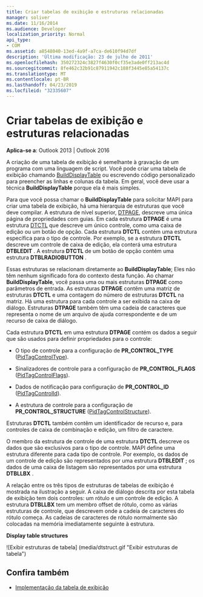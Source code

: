 ```yaml
---
title: Criar tabelas de exibição e estruturas relacionadas
manager: soliver
ms.date: 11/16/2014
ms.audience: Developer
localization_priority: Normal
api_type:
- COM
ms.assetid: a8548040-13ed-4a9f-a7ca-de610f94d7df
description: 'Última modificação: 23 de julho de 2011'
ms.openlocfilehash: 350272324c3827f4630f0cf35e3ade0ff213ac4d
ms.sourcegitcommit: 8fe462c32b91c87911942c188f3445e85a54137c
ms.translationtype: MT
ms.contentlocale: pt-BR
ms.lasthandoff: 04/23/2019
ms.locfileid: "32335607"
---
```

# <a name="creating-display-tables-and-related-structures"></a>Criar tabelas de exibição e estruturas relacionadas
  
**Aplica-se a**: Outlook 2013 | Outlook 2016 
  
A criação de uma tabela de exibição é semelhante à gravação de um programa com uma linguagem de script. Você pode criar uma tabela de exibição chamando [BuildDisplayTable](builddisplaytable.md) ou escrevendo código personalizado para preencher as linhas e colunas da tabela. Em geral, você deve usar a técnica **BuildDisplayTable** porque ela é mais simples. 
  
Para que você possa chamar o **BuildDisplayTable** para solicitar MAPI para criar uma tabela de exibição, há uma hierarquia de estruturas que você deve compilar. A estrutura de nível superior, [DTPAGE](dtpage.md), descreve uma única página de propriedades com guias. Em cada estrutura **DTPAGE** é uma estrutura [DTCTL](dtctl.md) que descreve um único controle, como uma caixa de edição ou um botão de opção. Cada estrutura **DTCTL** contém uma estrutura específica para o tipo de controle. Por exemplo, se a estrutura **DTCTL** descreve um controle de caixa de edição, ela conterá uma estrutura **DTBLEDIT** . A estrutura **DTCTL** de um botão de opção contém uma estrutura **DTBLRADIOBUTTON** . 
  
Essas estruturas se relacionam diretamente ao **BuildDisplayTable**; Eles não têm nenhum significado fora do contexto desta função. Ao chamar **BuildDisplayTable**, você passa uma ou mais estruturas **DTPAGE** como parâmetros de entrada. As estruturas **DTPAGE** contêm uma matriz de estruturas **DTCTL** e uma contagem do número de estruturas **DTCTL** na matriz. Há uma estrutura para cada controle a ser exibida na caixa de diálogo. Estruturas **DTPAGE** também têm uma cadeia de caracteres que representa o nome de um arquivo de ajuda correspondente e de um recurso de caixa de diálogo. 
  
Cada estrutura **DTCTL** em uma estrutura **DTPAGE** contém os dados a seguir que são usados para definir propriedades para o controle: 
  
- O tipo de controle para a configuração de **PR_CONTROL_TYPE** ([PidTagControlType](pidtagcontroltype-canonical-property.md)).
    
- Sinalizadores de controle para a configuração de **PR_CONTROL_FLAGS** ([PidTagControlFlags](pidtagcontrolflags-canonical-property.md)).
    
- Dados de notificação para configuração de **PR_CONTROL_ID** ([PidTagControlId](pidtagcontrolid-canonical-property.md)).
    
- A estrutura de controle para a configuração de **PR_CONTROL_STRUCTURE** ([PidTagControlStructure](pidtagcontrolstructure-canonical-property.md)).
    
Estruturas **DTCTL** também contêm um identificador de recurso e, para controles de caixa de combinação e edição, um filtro de caractere. 
  
O membro da estrutura de controle de uma estrutura **DTCTL** descreve os dados que são exclusivos para o tipo de controle. MAPI define uma estrutura diferente para cada tipo de controle. Por exemplo, os dados de um controle de edição são representados por uma estrutura **DTBLEDIT** ; os dados de uma caixa de listagem são representados por uma estrutura **DTBLLBX** . 
  
A relação entre os três tipos de estruturas de tabelas de exibição é mostrada na ilustração a seguir. A caixa de diálogo descrita por esta tabela de exibição tem dois controles: um rótulo e um controle de edição. A estrutura **DTBLLBX** tem um membro offset de rótulo, como as várias estruturas de controle, que descrevem onde a cadeia de caracteres do rótulo começa. As cadeias de caracteres de rótulo normalmente são colocadas na memória imediatamente seguinte à estrutura. 
  
**Display table structures**
  
![Exibir estruturas de tabela] (media/dtstruct.gif "Exibir estruturas de tabela")
  
## <a name="see-also"></a>Confira também

- [Implementação da tabela de exibição](display-table-implementation.md)

